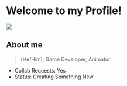 # Welcome to my Profile!

![](https://komarev.com/ghpvc/?username=lgm-productions&color=yellow&style=plastic)

## About me
> (He/Him), Game Developer, Animator

- Collab Requests: Yes
- Status: Creating Something New
